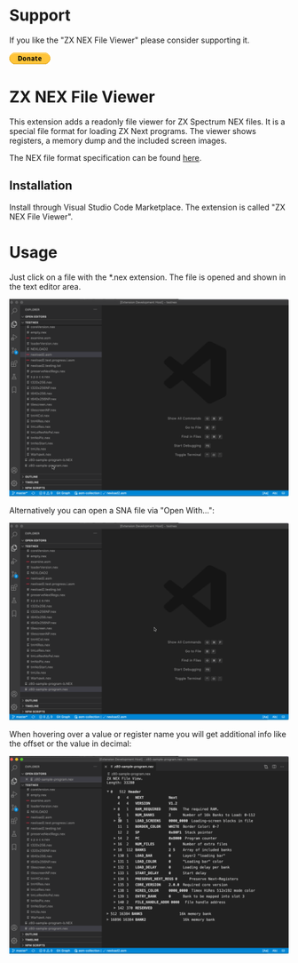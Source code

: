 # Support

If you like the "ZX NEX File Viewer" please consider supporting it.

<a title="PayPal" href="https://www.paypal.com/cgi-bin/webscr?cmd=_s-xclick&hosted_button_id=8S4R8HPXVCXUL&source=url">
	<img src="assets/btn_donate_SM.gif" />
</a>


# ZX NEX File Viewer


This extension adds a readonly file viewer for ZX Spectrum NEX files.
It is a special file format for loading ZX Next programs.
The viewer shows registers, a memory dump and the included screen images.

The NEX file format specification can be found [here](https://wiki.specnext.dev/NEX_file_format).


## Installation

Install through Visual Studio Code Marketplace.
The extension is called "ZX NEX File Viewer".


# Usage

Just click on a file with the *.nex extension.
The file is opened and shown in the text editor area.

![](assets/usage.gif)

Alternatively you can open a SNA file via "Open With...":

![](assets/usage-open-with.gif)

When hovering over a value or register name you will get additional info like the offset or the value in decimal:

![](assets/hovering.gif)
